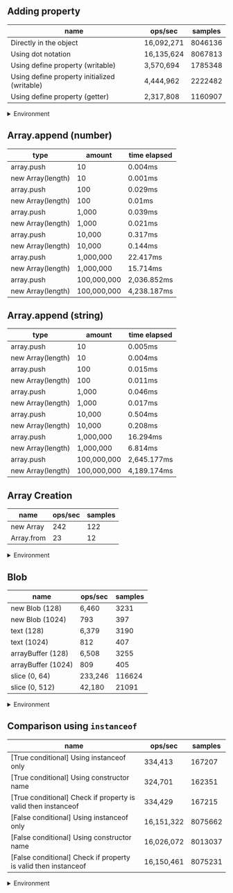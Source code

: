 ## Adding property

|name|ops/sec|samples|
|-|-|-|
|Directly in the object|16,092,271|8046136|
|Using dot notation|16,135,624|8067813|
|Using define property (writable)|3,570,694|1785348|
|Using define property initialized (writable)|4,444,962|2222482|
|Using define property (getter)|2,317,808|1160907|


<details>
<summary>Environment</summary>

* __Machine:__ linux x64 | 4 vCPUs | 15.2GB Mem
* __Run:__ Tue Jun 04 2024 16:11:12 GMT+0000 (Coordinated Universal Time)
</details>

<!--
{"environment":{"platform":"linux","arch":"x64","cpus":4,"totalMemory":15.245220184326172},"benchmarks":[{"name":"Directly in the object","opsSec":16092271.388489142,"samples":8046136},{"name":"Using dot notation","opsSec":16135624.902834367,"samples":8067813},{"name":"Using define property (writable)","opsSec":3570694.7145425826,"samples":1785348},{"name":"Using define property initialized (writable)","opsSec":4444962.950998414,"samples":2222482},{"name":"Using define property (getter)","opsSec":2317808.7800722,"samples":1160907}]}-->

## Array.append (number)

|type|amount|time elapsed|
|-|-|-|
array.push|10|0.004ms
new Array(length)|10|0.001ms
array.push|100|0.029ms
new Array(length)|100|0.01ms
array.push|1,000|0.039ms
new Array(length)|1,000|0.021ms
array.push|10,000|0.317ms
new Array(length)|10,000|0.144ms
array.push|1,000,000|22.417ms
new Array(length)|1,000,000|15.714ms
array.push|100,000,000|2,036.852ms
new Array(length)|100,000,000|4,238.187ms
## Array.append (string)

|type|amount|time elapsed|
|-|-|-|
array.push|10|0.005ms
new Array(length)|10|0.004ms
array.push|100|0.015ms
new Array(length)|100|0.011ms
array.push|1,000|0.046ms
new Array(length)|1,000|0.017ms
array.push|10,000|0.504ms
new Array(length)|10,000|0.208ms
array.push|1,000,000|16.294ms
new Array(length)|1,000,000|6.814ms
array.push|100,000,000|2,645.177ms
new Array(length)|100,000,000|4,189.174ms

## Array Creation

|name|ops/sec|samples|
|-|-|-|
|new Array|242|122|
|Array.from|23|12|


<details>
<summary>Environment</summary>

* __Machine:__ linux x64 | 4 vCPUs | 15.2GB Mem
* __Run:__ Tue Jun 04 2024 16:12:58 GMT+0000 (Coordinated Universal Time)
</details>

<!--
{"environment":{"platform":"linux","arch":"x64","cpus":4,"totalMemory":15.245220184326172},"benchmarks":[{"name":"new Array","opsSec":242.8476645184843,"samples":122},{"name":"Array.from","opsSec":23.714038949384104,"samples":12}]}-->

## Blob

|name|ops/sec|samples|
|-|-|-|
|new Blob (128)|6,460|3231|
|new Blob (1024)|793|397|
|text (128)|6,379|3190|
|text (1024)|812|407|
|arrayBuffer (128)|6,508|3255|
|arrayBuffer (1024)|809|405|
|slice (0, 64)|233,246|116624|
|slice (0, 512)|42,180|21091|


<details>
<summary>Environment</summary>

* __Machine:__ linux x64 | 4 vCPUs | 15.2GB Mem
* __Run:__ Tue Jun 04 2024 16:13:47 GMT+0000 (Coordinated Universal Time)
</details>

<!--
{"environment":{"platform":"linux","arch":"x64","cpus":4,"totalMemory":15.245220184326172},"benchmarks":[{"name":"new Blob (128)","opsSec":6460.842346268459,"samples":3231},{"name":"new Blob (1024)","opsSec":793.8009940907792,"samples":397},{"name":"text (128)","opsSec":6379.490049083555,"samples":3190},{"name":"text (1024)","opsSec":812.3722140503185,"samples":407},{"name":"arrayBuffer (128)","opsSec":6508.30916731152,"samples":3255},{"name":"arrayBuffer (1024)","opsSec":809.2990094769671,"samples":405},{"name":"slice (0, 64)","opsSec":233246.955520094,"samples":116624},{"name":"slice (0, 512)","opsSec":42180.55599085148,"samples":21091}]}-->

## Comparison using `instanceof`

|name|ops/sec|samples|
|-|-|-|
|[True conditional] Using instanceof only|334,413|167207|
|[True conditional] Using constructor name|324,701|162351|
|[True conditional] Check if property is valid then instanceof |334,429|167215|
|[False conditional] Using instanceof only|16,151,322|8075662|
|[False conditional] Using constructor name|16,026,072|8013037|
|[False conditional] Check if property is valid then instanceof |16,150,461|8075231|


<details>
<summary>Environment</summary>

* __Machine:__ linux x64 | 4 vCPUs | 15.2GB Mem
* __Run:__ Tue Jun 04 2024 16:14:58 GMT+0000 (Coordinated Universal Time)
</details>

<!--
{"environment":{"platform":"linux","arch":"x64","cpus":4,"totalMemory":15.245220184326172},"benchmarks":[{"name":"[True conditional] Using instanceof only","opsSec":334413.9819416551,"samples":167207},{"name":"[True conditional] Using constructor name","opsSec":324701.3603383026,"samples":162351},{"name":"[True conditional] Check if property is valid then instanceof ","opsSec":334429.0803200125,"samples":167215},{"name":"[False conditional] Using instanceof only","opsSec":16151322.22339761,"samples":8075662},{"name":"[False conditional] Using constructor name","opsSec":16026072.205056304,"samples":8013037},{"name":"[False conditional] Check if property is valid then instanceof ","opsSec":16150461.547758074,"samples":8075231}]}-->
